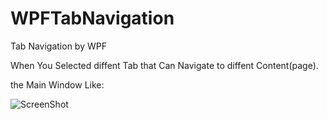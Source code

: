 # WPFTabNavigation
Tab Navigation by WPF

When You Selected diffent Tab that Can Navigate to diffent Content(page).

the Main Window Like:

![ScreenShot](http://images.cnblogs.com/cnblogs_com/isaboy/751632/o_WPFTabNavigation.png)

